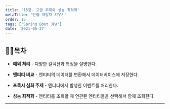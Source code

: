 ```yaml
---
title: '15장. 고급 주제와 성능 최적화'
metaTitle: '만렙 개발자 키우기'
order: 15
tags: ['Spring Boot JPA']
date: '2021-06-27'
---
```


## 🤸‍♂️목차

- **예외 처리** - 다양한 컬렉션과 특징을 설명한다.

* **엔티티 비교** - 엔티티의 데이터를 변환해서 데이터베이스에 저장한다.

- **프록시 심화 주제** - 엔티티에서 발생한 이벤트를 처리한다.

* **성능 최적화** - 엔티티를 조회할 때 연관된 엔티티들을 선택해서 함께 조회한다.

---

